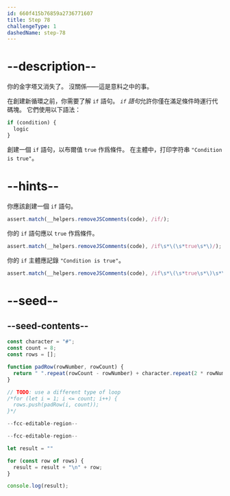 ```yaml
---
id: 660f415b76859a2736771607
title: Step 78
challengeType: 1
dashedName: step-78
---
```


# --description--

你的金字塔又消失了。 沒關係——這是意料之中的事。

在創建新循環之前，你需要了解 `if` 語句。 <dfn>`if` 語句</dfn>允許你僅在滿足條件時運行代碼塊。 它們使用以下語法：

```js
if (condition) {
  logic
}
```

創建一個 `if` 語句，以布爾值 `true` 作爲條件。 在主體中，打印字符串 `"Condition is true"`。

# --hints--

你應該創建一個 `if` 語句。

```js
assert.match(__helpers.removeJSComments(code), /if/);
```

你的 `if` 語句應以 `true` 作爲條件。

```js
assert.match(__helpers.removeJSComments(code), /if\s*\(\s*true\s*\)/);
```

你的 `if` 主體應記錄 `"Condition is true"`。

```js
assert.match(__helpers.removeJSComments(code), /if\s*\(\s*true\s*\)\s*\{\s*console\.log\(\s*("|')Condition is true\1\s*\);?/);
```

# --seed--

## --seed-contents--

```js
const character = "#";
const count = 8;
const rows = [];

function padRow(rowNumber, rowCount) {
  return " ".repeat(rowCount - rowNumber) + character.repeat(2 * rowNumber - 1) + " ".repeat(rowCount - rowNumber);
}

// TODO: use a different type of loop
/*for (let i = 1; i <= count; i++) {
  rows.push(padRow(i, count));
}*/

--fcc-editable-region--

--fcc-editable-region--

let result = ""

for (const row of rows) {
  result = result + "\n" + row;
}

console.log(result);
```
